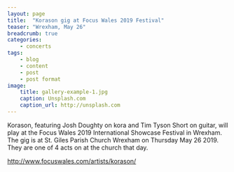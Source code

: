 ```yaml
---
layout: page
title:  "Korason gig at Focus Wales 2019 Festival"
teaser: "Wrexham, May 26"
breadcrumb: true
categories:
    - concerts
tags:
    - blog
    - content
    - post
    - post format
image:
    title: gallery-example-1.jpg
    caption: Unsplash.com
    caption_url: http://unsplash.com
---
```

Korason, featuring Josh Doughty on kora and Tim Tyson Short on guitar, will play at the Focus Wales 2019 International Showcase Festival in Wrexham.
The gig is at St. Giles Parish Church Wrexham on Thursday May 26 2019. They are one of 4 acts on at the church that day.

<http://www.focuswales.com/artists/korason/>
